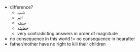 - difference?
  - ذنب
  - اثم
  - سیئه
  - خطیئه
  - very contradicting answers in order of magnitude
- no consequence in this world != no consequence in hearafter
- father/mother have no right to kill their children
